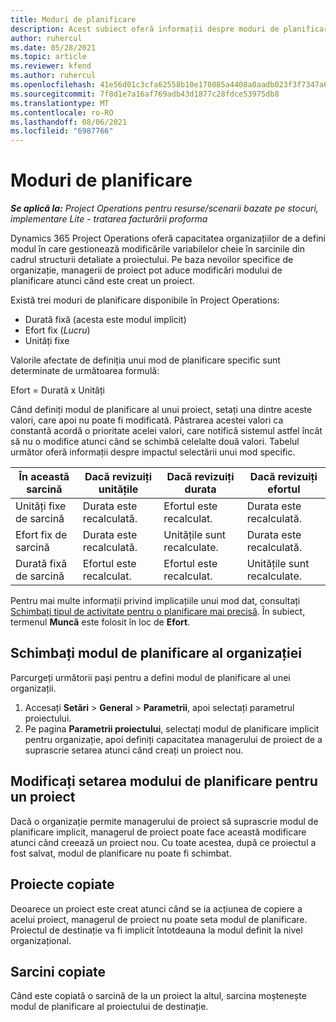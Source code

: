 ```yaml
---
title: Moduri de planificare
description: Acest subiect oferă informații despre moduri de planificare.
author: ruhercul
ms.date: 05/28/2021
ms.topic: article
ms.reviewer: kfend
ms.author: ruhercul
ms.openlocfilehash: 41e56d01c3cfa62558b10e178085a4408a0aadb023f3f7347a61d121f542bb08
ms.sourcegitcommit: 7f8d1e7a16af769adb43d1877c28fdce53975db8
ms.translationtype: MT
ms.contentlocale: ro-RO
ms.lasthandoff: 08/06/2021
ms.locfileid: "6987766"
---
```

# <a name="scheduling-modes"></a>Moduri de planificare

_**Se aplică la:** Project Operations pentru resurse/scenarii bazate pe stocuri, implementare Lite - tratarea facturării proforma_


Dynamics 365 Project Operations oferă capacitatea organizațiilor de a defini modul în care gestionează modificările variabilelor cheie în sarcinile din cadrul structurii detaliate a proiectului. Pe baza nevoilor specifice de organizație, managerii de proiect pot aduce modificări modului de planificare atunci când este creat un proiect.

Există trei moduri de planificare disponibile în Project Operations:

  - Durată fixă (acesta este modul implicit)
  - Efort fix (*Lucru*)
  - Unități fixe

Valorile afectate de definiția unui mod de planificare specific sunt determinate de următoarea formulă:

  Efort = Durată x Unități

Când definiți modul de planificare al unui proiect, setați una dintre aceste valori, care apoi nu poate fi modificată. Păstrarea acestei valori ca constantă acordă o prioritate acelei valori, care notifică sistemul astfel încât să nu o modifice atunci când se schimbă celelalte două valori. Tabelul următor oferă informații despre impactul selectării unui mod specific.

| **În această sarcină**             | **Dacă revizuiți unitățile**   | **Dacă revizuiți durata** | **Dacă revizuiți efortul**  |
|----------------------|---------------------------|----------------------------|---------------------------|
| Unități fixe de sarcină     | Durata este recalculată. | Efortul este recalculat.    | Durata este recalculată. |
| Efort fix de sarcină    | Durata este recalculată. | Unitățile sunt recalculate.    | Durata este recalculată. |
| Durată fixă de sarcină  | Efortul este recalculat.   | Efortul este recalculat.    | Unitățile sunt recalculate.   |

Pentru mai multe informații privind implicațiile unui mod dat, consultați [Schimbați tipul de activitate pentru o planificare mai precisă](https://support.microsoft.com/en-us/office/change-the-task-type-for-more-accurate-scheduling-b0b969ad-45bc-4e9e-8967-435587548a72). În subiect, termenul **Muncă** este folosit în loc de **Efort**.

## <a name="change-the-organizations-scheduling-mode"></a>Schimbați modul de planificare al organizației

Parcurgeți următorii pași pentru a defini modul de planificare al unei organizații.

1. Accesați **Setări** \> **General** \> **Parametrii**, apoi selectați parametrul proiectului. 
2. Pe pagina **Parametrii proiectului**, selectați modul de planificare implicit pentru organizație, apoi definiți capacitatea managerului de proiect de a suprascrie setarea atunci când creați un proiect nou.

## <a name="change-the-scheduling-mode-setting-on-a-project"></a>Modificați setarea modului de planificare pentru un proiect

Dacă o organizație permite managerului de proiect să suprascrie modul de planificare implicit, managerul de proiect poate face această modificare atunci când creează un proiect nou. Cu toate acestea, după ce proiectul a fost salvat, modul de planificare nu poate fi schimbat.

## <a name="copied-projects"></a>Proiecte copiate

Deoarece un proiect este creat atunci când se ia acțiunea de copiere a acelui proiect, managerul de proiect nu poate seta modul de planificare. Proiectul de destinație va fi implicit întotdeauna la modul definit la nivel organizațional.

## <a name="copied-tasks"></a>Sarcini copiate

Când este copiată o sarcină de la un proiect la altul, sarcina moștenește modul de planificare al proiectului de destinație.
